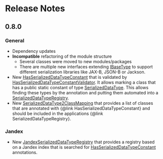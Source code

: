 # Release Notes

## 0.8.0

### General
- Dependency updates
- **Incompatible** refactoring of the module structure
  - Several classes were moved to new modules/packages
  - There are multiple new interfaces extending [IBaseType](api/src/main/java/org/fuin/esc/api/IBaseType.java) to support different serialization libraries like JAX-B, JSON-B or Jackson.
- New [HasSerializedDataTypeConstant](api/src/main/java/org/fuin/esc/api/HasSerializedDataTypeConstant.java) that is validated by [HasSerializedDataTypeConstantValidator](api/src/main/java/org/fuin/esc/api/HasSerializedDataTypeConstantValidator.java).
  It allows marking a class that has a public static constant of type [SerializedDataType](api/src/main/java/org/fuin/esc/api/SerializedDataType.java).
  This allows finding these types by the annotation and putting them automated into a [SerializedDataTypeRegistry](api/src/main/java/org/fuin/esc/api/SerializedDataTypeRegistry.java).
- New [SerializedDataType2ClassMapping](api/src/main/java/org/fuin/esc/api/SerializedDataTypesRegistrationRequest.java) that provides a list of classes that are annotated
  with {@link HasSerializedDataTypeConstant} and should be included in the applications {@link SerializedDataTypeRegistry}. 
  
### Jandex
- New [JandexSerializedDataTypeRegistry](client/src/main/java/org/fuin/esc/client/JandexSerializedDataTypeRegistry.java) that provides a registry based on a Jandex index that is searched for [HasSerializedDataTypeConstant](api/src/main/java/org/fuin/esc/api/HasSerializedDataTypeConstant.java) annotations.
